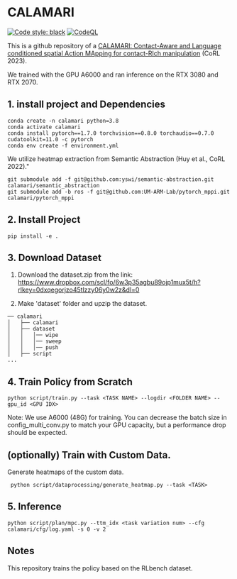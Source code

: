 # CALAMARI

<a href="https://github.com/psf/black"><img alt="Code style: black" src="https://img.shields.io/badge/code%20style-black-000000.svg"></a>
[![CodeQL](https://github.com/MMintLab/VIRDO/actions/workflows/codeql-analysis.yml/badge.svg)](https://github.com/MMintLab/VIRDO/actions/workflows/codeql-analysis.yml)


This is a github repository of a [CALAMARI: Contact-Aware and Language conditioned spatial Action MApping for contact-RIch manipulation](https://proceedings.mlr.press/v229/wi23a.html) (CoRL 2023).


We trained with the GPU A6000 and ran inference on the RTX 3080 and RTX 2070.

## 1. install project and Dependencies
```angular2html
conda create -n calamari python=3.8
conda activate calamari
conda install pytorch==1.7.0 torchvision==0.8.0 torchaudio==0.7.0 cudatoolkit=11.0 -c pytorch
conda env create -f environment.yml
```
We utilize heatmap extraction from Semantic Abstraction (Huy et al., CoRL 2022)."
```angular2html
git submodule add -f git@github.com:yswi/semantic-abstraction.git calamari/semantic_abstraction
git submodule add -b ros -f git@github.com:UM-ARM-Lab/pytorch_mppi.git calamari/pytorch_mppi

```

## 2. Install Project
```
pip install -e .
```

## 3. Download Dataset
1. Download the dataset.zip from the link:
https://www.dropbox.com/scl/fo/6w3p35agbu89ojp1mux5t/h?rlkey=0dxqegorjzo45tlzzy06y0w2z&dl=0

2. Make 'dataset' folder and upzip the dataset.

```
── calamari
│   ├── calamari
│   ├── dataset
│   │   │── wipe
│   │   │── sweep
│   │   │── push
│   ├── script
...
```


## 4. Train Policy from Scratch
```
python script/train.py --task <TASK NAME> --logdir <FOLDER NAME> --gpu_id <GPU IDX>
```
Note: We use A6000 (48G) for training. You can decrease the batch size in config_multi_conv.py to match your GPU capacity, but a performance drop should be expected.


## (optionally) Train with Custom Data. 
Generate heatmaps of the custom data.
```
 python script/dataprocessing/generate_heatmap.py --task <TASK>
```

## 5. Inference
```commandline
python script/plan/mpc.py --ttm_idx <task variation num> --cfg calamari/cfg/log.yaml -s 0 -v 2
```




## Notes
This repository trains the policy based on the RLbench dataset.